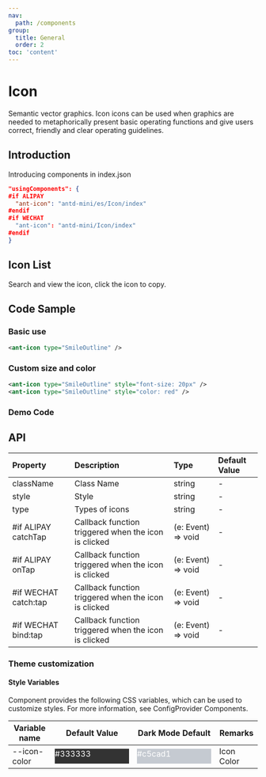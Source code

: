 ```yaml
---
nav:
  path: /components
group:
  title: General
  order: 2
toc: 'content'
---
```


# Icon

Semantic vector graphics. Icon icons can be used when graphics are needed to metaphorically present basic operating functions and give users correct, friendly and clear operating guidelines.

## Introduction

Introducing components in index.json

```json
"usingComponents": {
#if ALIPAY
  "ant-icon": "antd-mini/es/Icon/index"
#endif
#if WECHAT
  "ant-icon": "antd-mini/Icon/index"
#endif
}
```

## Icon List

Search and view the icon, click the icon to copy.

<Icon></Icon>

## Code Sample

### Basic use

```xml
<ant-icon type="SmileOutline" />
```

### Custom size and color

```xml
<ant-icon type="SmileOutline" style="font-size: 20px" />
<ant-icon type="SmileOutline" style="color: red" />
```

### Demo Code

<code src='../../demo/pages/Icon/index'></code>

## API

| Property                 | Description                     | Type               | Default Value |
| :------------------- | :----------------------- | :----------------- | :----- |
| className            | Class Name                     | string             | -      |
| style                | Style                     | string             | -      |
| type                 | Types of icons               | string             | -      |
| #if ALIPAY catchTap  | Callback function triggered when the icon is clicked | (e: Event) => void | -      |
| #if ALIPAY onTap     | Callback function triggered when the icon is clicked | (e: Event) => void | -      |
| #if WECHAT catch:tap | Callback function triggered when the icon is clicked | (e: Event) => void | -      |
| #if WECHAT bind:tap  | Callback function triggered when the icon is clicked | (e: Event) => void | -      |

### Theme customization

#### Style Variables

Component provides the following CSS variables, which can be used to customize styles. For more information, see ConfigProvider Components.

| Variable name       | Default Value                                                                                           | Dark Mode Default                                                                                   | Remarks     |
| ------------ | ------------------------------------------------------------------------------------------------ | ------------------------------------------------------------------------------------------------ | -------- |
| --icon-color | <div style="width: 150px; height: 30px; background-color: #333333; color: #ffffff">#333333</div> | <div style="width: 150px; height: 30px; background-color: #c5cad1; color: #ffffff">#c5cad1</div> | Icon Color |
